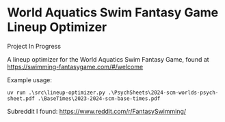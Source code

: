 # World Aquatics Swim Fantasy Game Lineup Optimizer
Project In Progress

A lineup optimizer for the World Aquatics Swim Fantasy Game, found at https://swimming-fantasygame.com/#/welcome

Example usage:

`uv run .\src\lineup-optimizer.py .\PsychSheets\2024-scm-worlds-psych-sheet.pdf .\BaseTimes\2023-2024-scm-base-times.pdf`

Subreddit I found: https://www.reddit.com/r/FantasySwimming/
